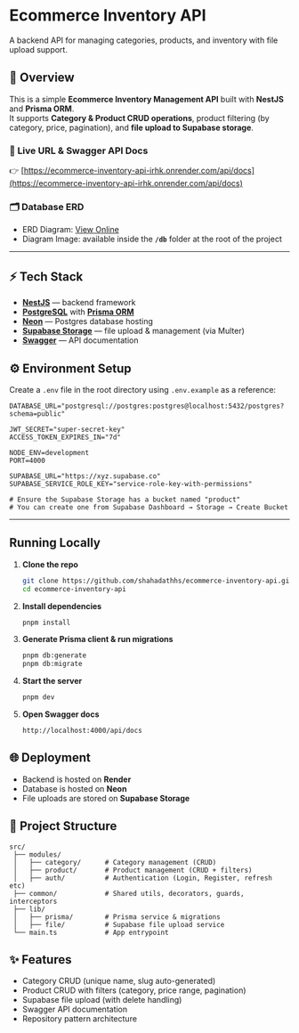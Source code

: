 # Ecommerce Inventory API

A backend API for managing categories, products, and inventory with file upload support.

## 📌 Overview
This is a simple **Ecommerce Inventory Management API** built with **NestJS** and **Prisma ORM**.  
It supports **Category & Product CRUD operations**, product filtering (by category, price, pagination), and **file upload to Supabase storage**.

### 🔗 Live URL & Swagger API Docs
👉 [https://ecommerce-inventory-api-irhk.onrender.com/api/docs](https://ecommerce-inventory-api-irhk.onrender.com/api/docs)

### 🗂 Database ERD
- ERD Diagram: [View Online](https://dbdiagram.io/d/Ecommerce-Inventory-API-68ce5342960f6d821a025460)  
- Diagram Image: available inside the **`/db`** folder at the root of the project

---

## ⚡ Tech Stack

- **[NestJS](https://nestjs.com/)** — backend framework
- **[PostgreSQL](https://www.postgresql.org/)** with **[Prisma ORM](https://www.prisma.io/)**
- **[Neon](https://neon.tech/)** — Postgres database hosting
- **[Supabase Storage](https://supabase.com/storage)** — file upload & management (via Multer)
- **[Swagger](https://swagger.io/)** — API documentation

## ⚙️ Environment Setup

Create a `.env` file in the root directory using `.env.example` as a reference:

```env
DATABASE_URL="postgresql://postgres:postgres@localhost:5432/postgres?schema=public"

JWT_SECRET="super-secret-key"
ACCESS_TOKEN_EXPIRES_IN="7d"

NODE_ENV=development
PORT=4000

SUPABASE_URL="https://xyz.supabase.co"
SUPABASE_SERVICE_ROLE_KEY="service-role-key-with-permissions"

# Ensure the Supabase Storage has a bucket named "product"
# You can create one from Supabase Dashboard → Storage → Create Bucket
```

---

## Running Locally

1. **Clone the repo**

   ```bash
   git clone https://github.com/shahadathhs/ecommerce-inventory-api.git
   cd ecommerce-inventory-api
   ```

2. **Install dependencies**

   ```bash
   pnpm install
   ```

3. **Generate Prisma client & run migrations**

   ```bash
   pnpm db:generate
   pnpm db:migrate
   ```

4. **Start the server**

   ```bash
   pnpm dev
   ```

5. **Open Swagger docs**

   ```
   http://localhost:4000/api/docs
   ```

## 🌐 Deployment

* Backend is hosted on **Render**
* Database is hosted on **Neon**
* File uploads are stored on **Supabase Storage**

## 📁 Project Structure

```
src/
 ├── modules/
 │   ├── category/      # Category management (CRUD)
 │   ├── product/       # Product management (CRUD + filters)
 │   ├── auth/          # Authentication (Login, Register, refresh etc)
 ├── common/            # Shared utils, decorators, guards, interceptors
 ├── lib/
 │   ├── prisma/        # Prisma service & migrations
 │   ├── file/          # Supabase file upload service
 └── main.ts            # App entrypoint
```

## ✨ Features

* Category CRUD (unique name, slug auto-generated)
* Product CRUD with filters (category, price range, pagination)
* Supabase file upload (with delete handling)
* Swagger API documentation
* Repository pattern architecture
